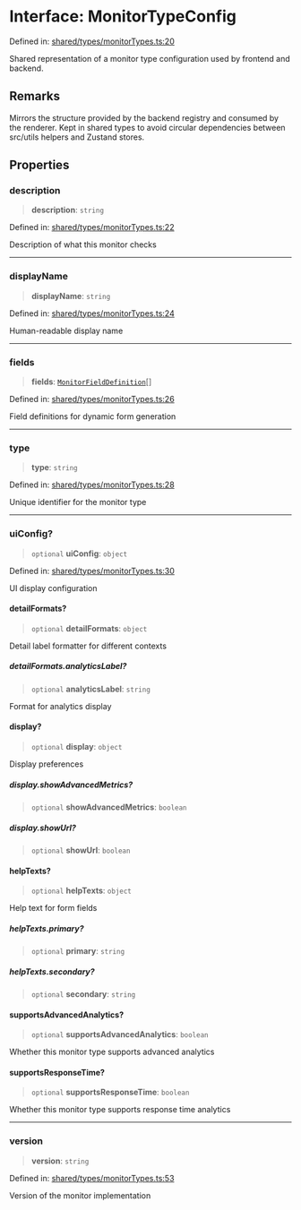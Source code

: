 # Interface: MonitorTypeConfig

Defined in: [shared/types/monitorTypes.ts:20](https://github.com/Nick2bad4u/Uptime-Watcher/blob/main/shared/types/monitorTypes.ts#L20)

Shared representation of a monitor type configuration used by frontend and
backend.

## Remarks

Mirrors the structure provided by the backend registry and consumed by the
renderer. Kept in shared types to avoid circular dependencies between
src/utils helpers and Zustand stores.

## Properties

### description

> **description**: `string`

Defined in: [shared/types/monitorTypes.ts:22](https://github.com/Nick2bad4u/Uptime-Watcher/blob/main/shared/types/monitorTypes.ts#L22)

Description of what this monitor checks

***

### displayName

> **displayName**: `string`

Defined in: [shared/types/monitorTypes.ts:24](https://github.com/Nick2bad4u/Uptime-Watcher/blob/main/shared/types/monitorTypes.ts#L24)

Human-readable display name

***

### fields

> **fields**: [`MonitorFieldDefinition`](../../interfaces/MonitorFieldDefinition.md)[]

Defined in: [shared/types/monitorTypes.ts:26](https://github.com/Nick2bad4u/Uptime-Watcher/blob/main/shared/types/monitorTypes.ts#L26)

Field definitions for dynamic form generation

***

### type

> **type**: `string`

Defined in: [shared/types/monitorTypes.ts:28](https://github.com/Nick2bad4u/Uptime-Watcher/blob/main/shared/types/monitorTypes.ts#L28)

Unique identifier for the monitor type

***

### uiConfig?

> `optional` **uiConfig**: `object`

Defined in: [shared/types/monitorTypes.ts:30](https://github.com/Nick2bad4u/Uptime-Watcher/blob/main/shared/types/monitorTypes.ts#L30)

UI display configuration

#### detailFormats?

> `optional` **detailFormats**: `object`

Detail label formatter for different contexts

##### detailFormats.analyticsLabel?

> `optional` **analyticsLabel**: `string`

Format for analytics display

#### display?

> `optional` **display**: `object`

Display preferences

##### display.showAdvancedMetrics?

> `optional` **showAdvancedMetrics**: `boolean`

##### display.showUrl?

> `optional` **showUrl**: `boolean`

#### helpTexts?

> `optional` **helpTexts**: `object`

Help text for form fields

##### helpTexts.primary?

> `optional` **primary**: `string`

##### helpTexts.secondary?

> `optional` **secondary**: `string`

#### supportsAdvancedAnalytics?

> `optional` **supportsAdvancedAnalytics**: `boolean`

Whether this monitor type supports advanced analytics

#### supportsResponseTime?

> `optional` **supportsResponseTime**: `boolean`

Whether this monitor type supports response time analytics

***

### version

> **version**: `string`

Defined in: [shared/types/monitorTypes.ts:53](https://github.com/Nick2bad4u/Uptime-Watcher/blob/main/shared/types/monitorTypes.ts#L53)

Version of the monitor implementation
